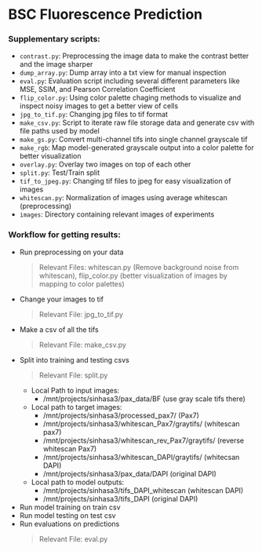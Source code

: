# BSC Fluorescence Prediction


### Supplementary scripts:
- `contrast.py`: Preprocessing the image data to make the contrast better and the image sharper
- `dump_array.py`: Dump array into a txt view for manual inspection
- `eval.py`: Evaluation script including several different parameters like MSE, SSIM, and Pearson Correlation Coefficient
- `flip_color.py`: Using color palette chaging methods to visualize and inspect noisy images to get a better view of cells
- `jpg_to_tif.py`: Changing jpg files to tif format
- `make_csv.py`: Script to iterate raw file storage data and generate csv with file paths used by model
- `make_gs.py`: Convert multi-channel tifs into single channel grayscale tif
- `make_rgb`: Map model-generated grayscale output into a color palette for better visualization
- `overlay.py`: Overlay two images on top of each other
- `split.py`: Test/Train split
- `tif_to_jpeg.py`: Changing tif files to jpeg for easy visualization of images
- `whitescan.py`: Normalization of images using average whitescan (preprocessing)
- `images`: Directory containing relevant images of experiments

### Workflow for getting results:
- Run preprocessing on your data
    > Relevant Files: whitescan.py (Remove background noise from whitescan), flip_color.py (better visualization of images by mapping to color palettes)
- Change your images to tif
    > Relevant File: jpg_to_tif.py 
- Make a csv of all the tifs
    > Relevant File: make_csv.py
- Split into training and testing csvs
    > Relevant File: split.py
    - Local Path to input images: 
        - /mnt/projects/sinhasa3/pax_data/BF (use gray scale tifs there)
    - Local path to target images: 
        - /mnt/projects/sinhasa3/processed_pax7/ (Pax7) 
        - /mnt/projects/sinhasa3/whitescan_Pax7/graytifs/ (whitescan pax7) 
        - /mnt/projects/sinhasa3/whitescan_rev_Pax7/graytifs/ (reverse whitescan Pax7) 
        - /mnt/projects/sinhasa3/whitescan_DAPI/graytifs/ (whitecsan DAPI) 
        - /mnt/projects/sinhasa3/pax_data/DAPI (original DAPI)
    - Local path to model outputs: 
        - /mnt/projects/sinhasa3/tifs_DAPI_whitescan (whitescan DAPI) 
        - /mnt/projects/sinhasa3/tifs_DAPI (original DAPI)
- Run model training on train csv
- Run model testing on test csv
- Run evaluations on predictions
    > Relevant File: eval.py